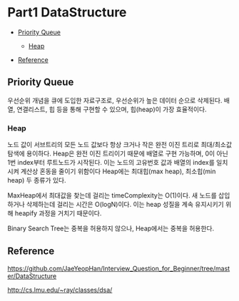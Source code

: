 # Part1 DataStructure
* [Priority Queue](#priority-queue)
  * [Heap](#heap)

* [Reference](#reference)

## Priority Queue
우선순위 개념을 큐에 도입한 자료구조로, 우선순위가 높은 데이터 순으로 삭제된다. 배열, 연결리스트, 힙 등을 통해 구현할 수 있으며, 힙(heap)이 가장 효율적이다. 

### Heap
노드 값이 서브트리의 모든 노드 값보다 항상 크거나 작은 완전 이진 트리로 최대/최소값 탐색에 용이하다. Heap은 완전 이진 트리이기 때문에 배열로 구현 가능하며, 0이 아닌 1번 index부터 루트노드가 시작된다. 이는 노드의 고유번호 값과 배열의 index를 일치시켜 계산상 혼동을 줄이기 위함이다 Heap에는 최대힙(max heap), 최소힙(min heap) 두 종류가 있다.

MaxHeap에서 최대값을 찾는데 걸리는 timeComplexity는 O(1)이다. 새 노드를 삽입하거나 삭제하는데 걸리는 시간은 O(logN)이다. 이는 heap 성질을 계속 유지시키기 위해 heapify 과정을 거치기 때문이다. 


Binary Search Tree는 중복을 허용하지 않으나, Heap에서는 중복을 허용한다.

## Reference 
https://github.com/JaeYeopHan/Interview_Question_for_Beginner/tree/master/DataStructure 

http://cs.lmu.edu/~ray/classes/dsa/ 